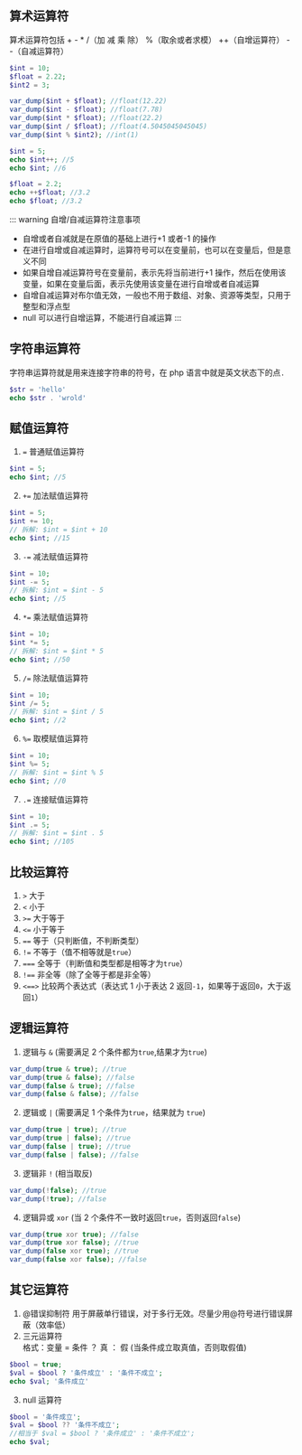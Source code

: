 ## 算术运算符

算术运算符包括 + - \* /（加 减 乘 除） %（取余或者求模） ++（自增运算符） --（自减运算符）

```php
$int = 10;
$float = 2.22;
$int2 = 3;

var_dump($int + $float); //float(12.22)
var_dump($int - $float); //float(7.78)
var_dump($int * $float); //float(22.2)
var_dump($int / $float); //float(4.5045045045045)
var_dump($int % $int2); //int(1)
```

```php
$int = 5;
echo $int++; //5
echo $int; //6

$float = 2.2;
echo ++$float; //3.2
echo $float; //3.2
```

::: warning 自增/自减运算符注意事项

- 自增或者自减就是在原值的基础上进行+1 或者-1 的操作
- 在进行自增或自减运算时，运算符号可以在变量前，也可以在变量后，但是意义不同
- 如果自增自减运算符号在变量前，表示先将当前进行+1 操作，然后在使用该变量，如果在变量后面，表示先使用该变量在进行自增或者自减运算
- 自增自减运算对布尔值无效，一般也不用于数组、对象、资源等类型，只用于整型和浮点型
- null 可以进行自增运算，不能进行自减运算
  :::

## 字符串运算符

字符串运算符就是用来连接字符串的符号，在 php 语言中就是英文状态下的点`.`

```php
$str = 'hello'
echo $str . 'wrold'
```

## 赋值运算符

1. `=` 普通赋值运算符

```php
$int = 5;
echo $int; //5
```

2. `+=` 加法赋值运算符

```php
$int = 5;
$int += 10;
// 拆解: $int = $int + 10
echo $int; //15
```

3. `-=` 减法赋值运算符

```php
$int = 10;
$int -= 5;
// 拆解: $int = $int - 5
echo $int; //5
```

4. `*=` 乘法赋值运算符

```php
$int = 10;
$int *= 5;
// 拆解: $int = $int * 5
echo $int; //50
```

5. `/=` 除法赋值运算符

```php
$int = 10;
$int /= 5;
// 拆解: $int = $int / 5
echo $int; //2
```

6. `%=` 取模赋值运算符

```php
$int = 10;
$int %= 5;
// 拆解: $int = $int % 5
echo $int; //0
```

7. `.=` 连接赋值运算符

```php
$int = 10;
$int .= 5;
// 拆解: $int = $int . 5
echo $int; //105
```

## 比较运算符

1. `>` 大于
2. `<` 小于
3. `>=` 大于等于
4. `<=` 小于等于
5. `==` 等于（只判断值，不判断类型）
6. `!=` 不等于（值不相等就是`true`）
7. `===` 全等于（判断值和类型都是相等才为`true`）
8. `!==` 非全等（除了全等于都是非全等）
9. `<==>` 比较两个表达式（表达式 1 小于表达 2 返回`-1`，如果等于返回`0`，大于返回`1`）

## 逻辑运算符

1. 逻辑与 `&` (需要满足 2 个条件都为`true`,结果才为`true`)

```php
var_dump(true & true); //true
var_dump(true & false); //false
var_dump(false & true); //false
var_dump(false & false); //false
```

2. 逻辑或 `|` (需要满足 1 个条件为`true`，结果就为 `true`)

```php
var_dump(true | true); //true
var_dump(true | false); //true
var_dump(false | true); //true
var_dump(false | false); //false
```

3. 逻辑非 `!` (相当取反)

```php
var_dump(!false); //true
var_dump(!true); //false
```

4. 逻辑异或 `xor` (当 2 个条件不一致时返回`true`，否则返回`false`)

```php
var_dump(true xor true); //false
var_dump(true xor false); //true
var_dump(false xor true); //true
var_dump(false xor false); //false
```

<!-- ## 位运算符 -->

## 其它运算符

1. @错误抑制符
   用于屏蔽单行错误，对于多行无效。尽量少用@符号进行错误屏蔽（效率低）
2. 三元运算符  
   格式：变量 = 条件 ？ 真 ： 假 (当条件成立取真值，否则取假值)

```php
$bool = true;
$val = $bool ? '条件成立' : '条件不成立';
echo $val; '条件成立'
```

3. null 运算符

```php
$bool = '条件成立';
$val = $bool ?? '条件不成立';
//相当于 $val = $bool ? '条件成立' : '条件不成立';
echo $val;
```
